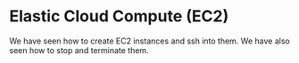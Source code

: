 # Elastic Cloud Compute (EC2)

We have seen how to create EC2 instances and ssh into them. We have also seen how to stop and terminate them.
